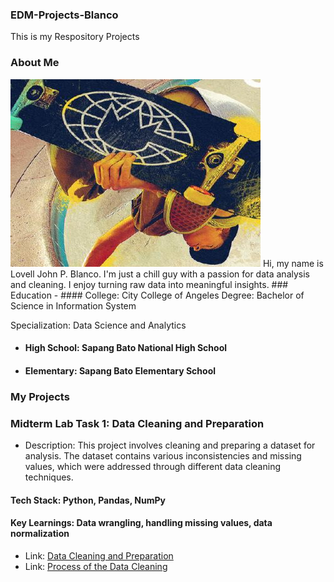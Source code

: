 ### EDM-Projects-Blanco
This is my Respository Projects

### About Me
<img src="Midterm%20Task/image/201310551.jpg" alt="Alt Text" width="400" height="300">
Hi, my name is Lovell John P. Blanco. I'm just a chill guy with a passion for data analysis and cleaning. I enjoy turning raw data into meaningful insights.
### Education
- #### College: City College of Angeles
  Degree: Bachelor of Science in Information System
  
  Specialization: Data Science and Analytics
- #### High School: Sapang Bato National High School
- #### Elementary: Sapang Bato Elementary School
### My Projects
### Midterm Lab Task 1: Data Cleaning and Preparation
- Description: This project involves cleaning and preparing a dataset for analysis. The dataset contains various inconsistencies and missing values, which were addressed through different data cleaning techniques.
#### Tech Stack: Python, Pandas, NumPy
#### Key Learnings: Data wrangling, handling missing values, data normalization
- Link: [Data Cleaning and Preparation](Midterm%20Task/Task/Blanco,%20Clean%20up.xlsx)
- Link: [Process of the Data Cleaning](Midterm%20Task/File.md)
